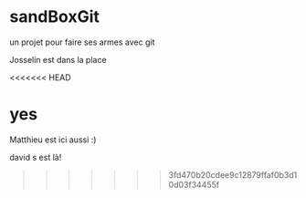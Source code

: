 # sandBoxGit
un projet pour faire ses armes avec git

Josselin est dans la place

<<<<<<< HEAD

yes
=======
Matthieu est ici aussi :)

david s est là!
>>>>>>> 3fd470b20cdee9c12879ffaf0b3d10d03f34455f
